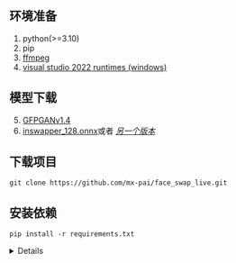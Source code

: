 ## 环境准备

1. python(>=3.10)
2. pip
3. [ffmpeg](https://www.youtube.com/watch?v=OlNWCpFdVMA)
4. [visual studio 2022 runtimes (windows)](https://visualstudio.microsoft.com/visual-cpp-build-tools/)
   
## 模型下载
5. [GFPGANv1.4](https://huggingface.co/hacksider/deep-live-cam/resolve/main/GFPGANv1.4.pth)
6. [inswapper_128.onnx](https://huggingface.co/hacksider/deep-live-cam/resolve/main/inswapper_128.onnx)或者 _[另一个版本](https://github.com/facefusion/facefusion-assets/releases/download/models/inswapper_128.onnx)_

## 下载项目
```
git clone https://github.com/mx-pai/face_swap_live.git
```

## 安装依赖
   
   ```
   pip install -r requirements.txt
   ```
<details>
   
### CUDA 额外下载
7. Install [CUDA Toolkit 11.8](https://developer.nvidia.com/cuda-11-8-0-download-archive)
8. Install dependencies:

```
pip uninstall onnxruntime onnxruntime-gpu
pip install onnxruntime-gpu==1.16.3
```
<details/>
3. Usage in case the provider is available:

```
python run.py --execution-provider cuda
```

---

引用自[开源项目](https://github.com/hacksider/Deep-Live-Cam.git)
